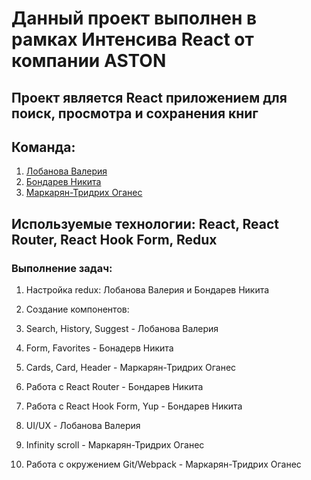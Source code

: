 #  Данный проект выполнен в рамках Интенсива React от компании ASTON

## Проект является React приложением для поиск, просмотра и сохранения книг 

## Команда: 
1. <a href ="https://github.com/LobanovaValeria">Лобанова Валерия</a> 
2. <a href ="https://github.com/MikitaBondareu">Бондарев Никита</a>
3. <a href ="https://github.com/NBhey">Маркарян-Тридрих Оганес</a>

## Используемые технологии: React, React Router, React Hook Form, Redux

### Выполнение задач: 
1. Настройка redux: Лобанова Валерия и Бондарев Никита
2. Создание компонентов: 
 1. Search, History, Suggest -  Лобанова Валерия 
 2. Form, Favorites - Бонадерв Никита 
 3. Cards, Card, Header - Маркарян-Тридрих Оганес

3. Работа с React Router - Бондарев Никита
4. Работа c React Hook Form, Yup - Бондарев Никита 

5. UI/UX - Лобанова Валерия 

6. Infinity scroll - Маркарян-Тридрих Оганес  

7. Работа с окружением Git/Webpack - Маркарян-Тридрих Оганес

